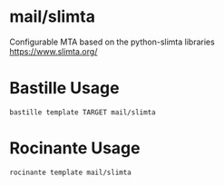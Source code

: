# mail/slimta
Configurable MTA based on the python-slimta libraries
https://www.slimta.org/

# Bastille Usage
```shell
bastille template TARGET mail/slimta
```

# Rocinante Usage
```shell
rocinante template mail/slimta
```
